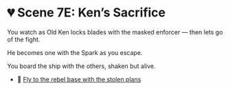 
# 💔 Scene 7E: Ken’s Sacrifice

You watch as Old Ken locks blades with the masked enforcer — then lets go of the fight.

He becomes one with the Spark as you escape.

You board the ship with the others, shaken but alive.

- 🌠 [Fly to the rebel base with the stolen plans](./scene8A.md)
